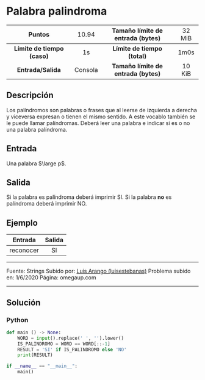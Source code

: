 # Palabra palindroma

|           Puntos          |<span style="font-weight: normal;">10.94</span>|  Tamaño límite de entrada (bytes)  |<span style="font-weight: normal;">32 MiB</span>|
|      :------------:       |               :------------:                  |           :------------:           | :------------: |
|**Límite de tiempo (caso)**|                     1s                        |    **Límite de tiempo (total)**    |      1m0s      |
|     **Entrada/Salida**    |                  Consola                      |**Tamaño límite de entrada (bytes)**|     10 KiB     |


## Descripción
Los palíndromos son palabras o frases que al leerse de izquierda a derecha y viceversa expresan o tienen el mismo sentido. A este vocablo también se le puede llamar palíndromas. Deberá leer una palabra  e indicar si es o no una palabra palíndroma.

## Entrada
Una palabra $\large p$.

## Salida
Si la palabra es palíndroma deberá imprimir SI. Si la palabra **no** es palíndroma deberá imprimir NO.

## Ejemplo
<table style="text-align: center;" >
    <thead>
        <tr>
            <th>Entrada</th>
            <th>Salida</th>
        </tr>
    </thead>
    <tbody>
        <tr>
            <td>
                reconocer
            </td>
            <td>SI</td>
        </tr>
    </tbody>
</table>

------------

Fuente: Strings
Subido por: [Luis Arango (luisestebanas)](https://omegaup.com/profile/luisestebanas/ "Luis Arango (luisestebanas)")
Problema subido en: 1/6/2020
Página: omegaup.com

------------

## Solución
### Python
```py
def main () -> None:
    WORD = input().replace(' ', '').lower()
    IS_PALINDROMO = WORD == WORD[::-1]
    RESULT = 'SI' if IS_PALINDROMO else 'NO'
    print(RESULT)

if __name__ == "__main__":
    main()
```